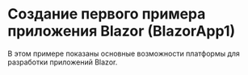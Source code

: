 # <a name="build-your-first-blazor-app-sample-blazorapp1"></a>Создание первого примера приложения Blazor (BlazorApp1)

В этом примере показаны основные возможности платформы для разработки приложений Blazor.
